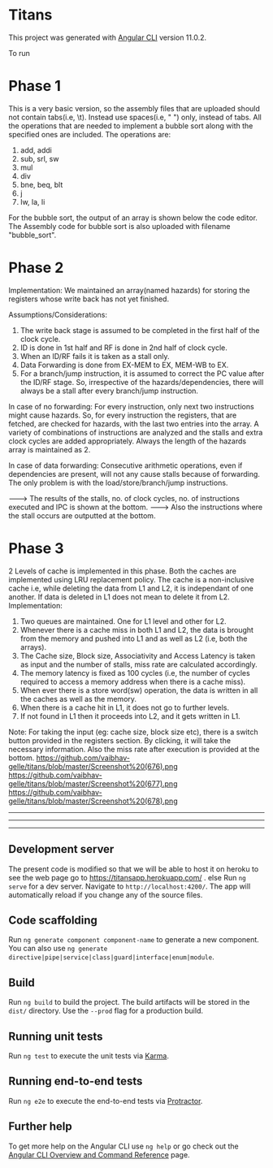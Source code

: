 # Titans

This project was generated with [Angular CLI](https://github.com/angular/angular-cli) version 11.0.2.

To run

# Phase 1
This is a very basic version, so the assembly files that are uploaded should not contain tabs(i.e, \t). Instead use spaces(i.e, " ") only, instead of tabs.
All the operations that are needed to implement a bubble sort along with the specified ones are included. The operations are:
1. add, addi
2. sub, srl, sw
3. mul
4. div
5. bne, beq, blt
6. j
7. lw, la, li 

For the bubble sort, the output of an array is shown below the code editor.
The Assembly code for bubble sort is also uploaded with filename "bubble_sort".


# Phase 2
Implementation:
We maintained an array(named hazards) for storing the registers whose write back has not yet finished.

Assumptions/Considerations:
1. The write back stage is assumed to be completed in the first half of the clock cycle.
2. ID is done in 1st half and RF is done in 2nd half of clock cycle.
3. When an ID/RF fails it is taken as a stall only.
4. Data Forwarding is done from EX-MEM to EX, MEM-WB to EX.
5. For a branch/jump instruction, it is assumed to correct the PC value after the ID/RF stage. So, irrespective of the hazards/dependencies, there will always be a stall after every branch/jump instruction.

In case of no forwarding:
For every instruction, only next two instructions might cause hazards. So, for every instruction the registers, that are fetched, are checked for hazards, with the last two entries into the array.
A variety of combinations of instructions are analyzed and the stalls and extra clock cycles are added appropriately. 
Always the length of the hazards array is maintained as 2.

In case of data forwarding:
Consecutive arithmetic operations, even if dependencies are present, will not any cause stalls because of forwarding. The only problem is with the load/store/branch/jump instructions.

---> The results of the stalls, no. of clock cycles, no. of instructions executed and IPC is shown at the bottom.
---> Also the instructions where the stall occurs are outputted at the bottom.

# Phase 3
2 Levels of cache is implemented in this phase. Both the caches are implemented using LRU replacement policy. The cache is a non-inclusive cache i.e, while deleting the data from L1 and L2, it is independant of one another. If data is deleted in L1 does not mean to delete it from L2.
Implementation:
1. Two queues are maintained. One for L1 level and other for L2.
2. Whenever there is a cache miss in both L1 and L2, the data is brought from the memory and pushed into L1 and as well as L2 (i.e, both the arrays).
3. The Cache size, Block size, Associativity and Access Latency is taken as input and the number of stalls, miss rate are calculated accordingly.
4. The memory latency is fixed as 100 cycles (i.e, the number of cycles required to access a memory address when there is a cache miss).
5. When ever there is a store word(sw) operation, the data is written in all the caches as well as the memory.
6. When there is a cache hit in L1, it does not go to further levels.
7. If not found in L1 then it proceeds into L2, and it gets written in L1.

Note: For taking the input (eg: cache size, block size etc), there is a switch button provided in the registers section. By clicking, it will take the necessary information. Also the miss rate after execution is provided at the bottom.
https://github.com/vaibhav-gelle/titans/blob/master/Screenshot%20(676).png
https://github.com/vaibhav-gelle/titans/blob/master/Screenshot%20(677).png
https://github.com/vaibhav-gelle/titans/blob/master/Screenshot%20(678).png

---------------------------------------------------------------------------------------------------------------------------------------------
---------------------------------------------------------------------------------------------------------------------------------------------
---------------------------------------------------------------------------------------------------------------------------------------------

## Development server

The present code is modified so that we will be able to host it on heroku to see the web page go to https://titansapp.herokuapp.com/ . else
Run `ng serve` for a dev server. Navigate to `http://localhost:4200/`. The app will automatically reload if you change any of the source files.

## Code scaffolding

Run `ng generate component component-name` to generate a new component. You can also use `ng generate directive|pipe|service|class|guard|interface|enum|module`.

## Build

Run `ng build` to build the project. The build artifacts will be stored in the `dist/` directory. Use the `--prod` flag for a production build.

## Running unit tests

Run `ng test` to execute the unit tests via [Karma](https://karma-runner.github.io).

## Running end-to-end tests

Run `ng e2e` to execute the end-to-end tests via [Protractor](http://www.protractortest.org/).

## Further help

To get more help on the Angular CLI use `ng help` or go check out the [Angular CLI Overview and Command Reference](https://angular.io/cli) page.
